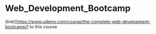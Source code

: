 # Web_Development_Bootcamp
(link)[https://www.udemy.com/course/the-complete-web-development-bootcamp/] to this course

